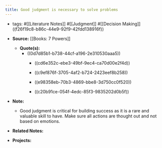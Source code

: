 ```yaml
---
title: Good judgment is necessary to solve problems
---
```


- tags: #[[Literature Notes]] #[[Judgment]] #[[Decision Making]] ((f26f19c8-b86c-44e9-92f9-42fdd138916f))

- **Source:** [[Books: 7 Powers]]
	 - **Quote(s):**
		 - ((0d7d85b1-b738-44cf-a196-2e310530aaa5))
			 - ((cd6e352c-ebe3-49bf-9ec4-ca70d00e2f4d))

			 - ((c9ef876f-3705-4af2-b724-2423eef8b258))

			 - ((e98358eb-70b3-4869-bbe8-3d750cc0f520))

			 - ((c20b91ce-054f-4edc-85f3-9835202d0b5f))

- **Note:**
	 - Good judgment is critical for building success as it is a rare and valuable skill to have. Make sure all actions are thought out and not based on emotions.

- **Related Notes:**

- **Projects:**
